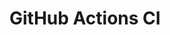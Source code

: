 # GitHub Actions CI



















































































































































































































































































































































































































































































































































































































































































































































































































































































































































































































































































































































































































































































































































































































































































































































































































































































































































































































































































































































































































































































































































































































































































































































































































































































































































































































































































































































































































































































































































































































































































































































































































































































































































































































































































































































































































































































































































































































